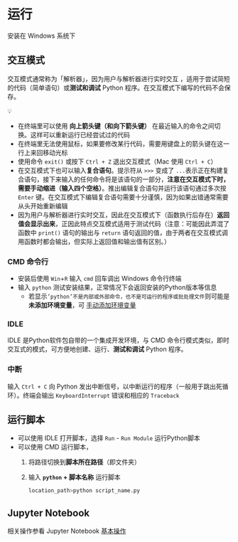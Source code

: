 # 运行

安装在 Windows 系统下

## 交互模式
交互模式通常称为「解析器」，因为用户与解析器进行实时交互 ，适用于尝试简短的代码（简单语句）或**测试和调试** Python 程序。在交互模式下编写的代码不会保存。

:bulb:
* 在终端里可以使用 **向上箭头键（和向下箭头键）** 在最近输入的命令之间切换。这样可以重新运行已经尝试过的代码
* 在终端里无法使用鼠标，如果要修改某行代码，需要用键盘上的箭头键在这一行上来回移动光标
* 使用命令 `exit()` 或按下 `Ctrl + Z` 退出交互模式（Mac 使用 `Ctrl + C`）
* 在交互模式下也可以输入**复合语句**。提示符从 `>>>` 变成了 `...`表示正在构建复合语句，接下来输入的任何命令将是该语句的一部分，**注意在交互模式下时，需要手动缩进（输入四个空格）**。推出编辑复合语句并运行该语句通过多次按 `Enter` 键。在交互模式下编辑复合语句需要十分谨慎，因为如果出错通常需要从头开始重新编辑
* 因为用户与解析器进行实时交互，因此在交互模式下（函数执行后存在）**返回值会显示出来**，正因此特点交互模式适用于测试代码（注意：可能因此弄混了函数中 `print()` 语句的输出与 `return` 语句返回的值，由于两者在交互模式调用函数时都会输出，但实际上返回值和输出值有区别。）

### CMD 命令行
* 安装后使用 `Win`+`R` 输入 `cmd` 回车调出 Windows 命令行终端
* 输入 `python` 测试安装结果，正常情况下会返回安装的Python版本等信息
    * 若显示`’python’不是内部或外部命令，也不是可运行的程序或批处理文件`则可能是**未添加环境变量**，可 [手动添加环境变量](./安装教程.md)

### IDLE
IDLE 是Python软件包自带的一个集成开发环境，与 CMD 命令行模式类似，即时交互式的模式，可方便地创建、运行、**测试和调试** Python 程序。

### 中断
输入 `Ctrl + C` 向 Python 发出中断信号，以中断运行的程序（一般用于跳出死循环）。终端会输出 `KeyboardInterrupt` 错误和相应的 `Traceback`

## 运行脚本
* 可以使用 IDLE 打开脚本，选择 `Run` - `Run Module` 运行Python脚本
* 可以使用 CMD 运行脚本，
    1. 将路径切换到**脚本所在路径**（即文件夹）
    2. 输入 **`python` + 脚本名称** 运行脚本

        ```python
        location_path>python script_name.py
        ```

## Jupyter Notebook
相关操作参看 Jupyter Notebook [基本操作](../Jupyter/基本操作.md)
